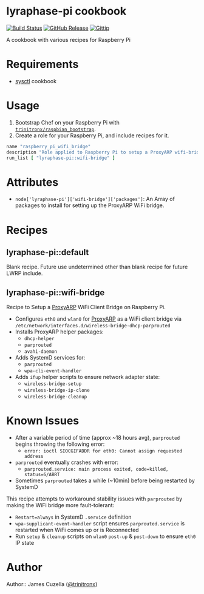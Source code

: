 lyraphase-pi cookbook
======================
[![Build Status](http://img.shields.io/travis/trinitronx/lyraphase-pi.svg)](https://travis-ci.org/trinitronx/lyraphase-pi)
[![GitHub Release](https://img.shields.io/github/release/trinitronx/lyraphase-pi.svg)](https://github.com/trinitronx/lyraphase-pi/releases)
[![Gittip](http://img.shields.io/gittip/trinitronx.svg)](https://www.gittip.com/trinitronx)

A cookbook with various recipes for Raspberry Pi

# Requirements

 - [sysctl][1] cookbook

# Usage

1. Bootstrap Chef on your Raspberry Pi with [`trinitronx/raspbian_bootstrap`][pi-bootstrap].
2. Create a role for your Raspberry Pi, and include recipes for it.


```ruby
name "raspberry_pi_wifi_bridge"
description "Role applied to Raspberry Pi to setup a ProxyARP wifi-bridge."
run_list [ "lyraphase-pi::wifi-bridge" ]
```

# Attributes

  - `node['lyraphase-pi']['wifi-bridge']['packages']`: An Array of packages to install for setting up the ProxyARP WiFi bridge.

# Recipes

## lyraphase-pi::default

Blank recipe. Future use undetermined other than blank recipe for future LWRP include.

## lyraphase-pi::wifi-bridge

Recipe to Setup a [ProxyARP][2] WiFi Client Bridge on Raspberry Pi.

  - Configures `eth0` and `wlan0` for [ProxyARP][1] as a WiFi client bridge via `/etc/network/interfaces.d/wireless-bridge-dhcp-parprouted`
  - Installs ProxyARP helper packages:
    - `dhcp-helper`
    - `parprouted`
    - `avahi-daemon`
  - Adds SystemD services for:
    - `parprouted`
    - `wpa-cli-event-handler`
  - Adds `ifup` helper scripts to ensure network adapter state:
    - `wireless-bridge-setup`
    - `wireless-bridge-ip-clone`
    - `wireless-bridge-cleanup`

# Known Issues

  - After a variable period of time (approx ~18 hours avg), `parprouted` begins throwing the following error:
    - `error: ioctl SIOCGIFADDR for eth0: Cannot assign requested address`
  - `parprouted` eventually crashes with error:
    - `parprouted.service: main process exited, code=killed, status=6/ABRT`
  - Sometimes `parprouted` takes a while (~10min) before being restarted by SystemD

 This recipe attempts to workaround stability issues with `parprouted` by making the WiFi bridge more fault-tolerant:

  - `Restart=always` in SystemD `.service` definition
  - `wpa-supplicant-event-handler` script ensures `parprouted.service` is restarted when WiFi comes up or is Reconnected
  - Run `setup` & `cleanup` scripts on `wlan0` `post-up` & `post-down` to ensure `eth0` IP state

# Author

Author:: James Cuzella ([@trinitronx][keybase-id])

[1]: https://supermarket.chef.io/cookbooks/sysctl
[2]: https://wiki.debian.org/BridgeNetworkConnectionsProxyArp
[pi-bootstrap]: https://github.com/trinitronx/raspbian_bootstrap
[keybase-id]: https://gist.github.com/trinitronx/aee110cbdf55e67185dc44272784e694
